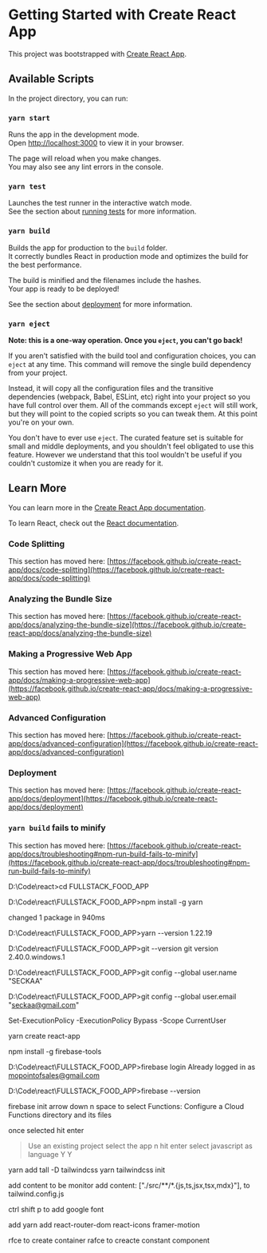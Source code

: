 # Getting Started with Create React App

This project was bootstrapped with [Create React App](https://github.com/facebook/create-react-app).

## Available Scripts

In the project directory, you can run:

### `yarn start`

Runs the app in the development mode.\
Open [http://localhost:3000](http://localhost:3000) to view it in your browser.

The page will reload when you make changes.\
You may also see any lint errors in the console.

### `yarn test`

Launches the test runner in the interactive watch mode.\
See the section about [running tests](https://facebook.github.io/create-react-app/docs/running-tests) for more information.

### `yarn build`

Builds the app for production to the `build` folder.\
It correctly bundles React in production mode and optimizes the build for the best performance.

The build is minified and the filenames include the hashes.\
Your app is ready to be deployed!

See the section about [deployment](https://facebook.github.io/create-react-app/docs/deployment) for more information.

### `yarn eject`

**Note: this is a one-way operation. Once you `eject`, you can't go back!**

If you aren't satisfied with the build tool and configuration choices, you can `eject` at any time. This command will remove the single build dependency from your project.

Instead, it will copy all the configuration files and the transitive dependencies (webpack, Babel, ESLint, etc) right into your project so you have full control over them. All of the commands except `eject` will still work, but they will point to the copied scripts so you can tweak them. At this point you're on your own.

You don't have to ever use `eject`. The curated feature set is suitable for small and middle deployments, and you shouldn't feel obligated to use this feature. However we understand that this tool wouldn't be useful if you couldn't customize it when you are ready for it.

## Learn More

You can learn more in the [Create React App documentation](https://facebook.github.io/create-react-app/docs/getting-started).

To learn React, check out the [React documentation](https://reactjs.org/).

### Code Splitting

This section has moved here: [https://facebook.github.io/create-react-app/docs/code-splitting](https://facebook.github.io/create-react-app/docs/code-splitting)

### Analyzing the Bundle Size

This section has moved here: [https://facebook.github.io/create-react-app/docs/analyzing-the-bundle-size](https://facebook.github.io/create-react-app/docs/analyzing-the-bundle-size)

### Making a Progressive Web App

This section has moved here: [https://facebook.github.io/create-react-app/docs/making-a-progressive-web-app](https://facebook.github.io/create-react-app/docs/making-a-progressive-web-app)

### Advanced Configuration

This section has moved here: [https://facebook.github.io/create-react-app/docs/advanced-configuration](https://facebook.github.io/create-react-app/docs/advanced-configuration)

### Deployment

This section has moved here: [https://facebook.github.io/create-react-app/docs/deployment](https://facebook.github.io/create-react-app/docs/deployment)

### `yarn build` fails to minify

This section has moved here: [https://facebook.github.io/create-react-app/docs/troubleshooting#npm-run-build-fails-to-minify](https://facebook.github.io/create-react-app/docs/troubleshooting#npm-run-build-fails-to-minify)

D:\Code\react>cd FULLSTACK_FOOD_APP

D:\Code\react\FULLSTACK_FOOD_APP>npm install -g yarn

changed 1 package in 940ms

D:\Code\react\FULLSTACK_FOOD_APP>yarn --version
1.22.19

D:\Code\react\FULLSTACK_FOOD_APP>git --version
git version 2.40.0.windows.1

D:\Code\react\FULLSTACK_FOOD_APP>git config --global user.name "SECKAA"

D:\Code\react\FULLSTACK_FOOD_APP>git config --global user.email "seckaa@gmail.com"

Set-ExecutionPolicy -ExecutionPolicy Bypass -Scope CurrentUser

yarn create react-app

npm install -g firebase-tools

D:\Code\react\FULLSTACK_FOOD_APP>firebase login
Already logged in as mopointofsales@gmail.com

D:\Code\react\FULLSTACK_FOOD_APP>firebase --version

firebase init
arrow down n space to select
Functions: Configure a Cloud Functions directory and its files

once selected hit enter

> Use an existing project
> select the app n hit enter
> select javascript as language
> Y
> Y

yarn add tall -D tailwindcss
yarn tailwindcss init

add content to be monitor
add content: ["./src/**/*.{js,ts,jsx,tsx,mdx}"],
to tailwind.config.js

ctrl shift p to add google font

add
yarn add react-router-dom react-icons framer-motion

rfce to create container
rafce to creacte constant component

